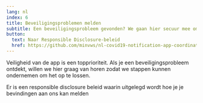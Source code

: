 ```yaml
---
lang: nl
index: 6
title: Beveiligingsproblemen melden
subtitle: Een beveiligingsprobleem gevonden? We gaan hier secuur mee om.
button:
  text: Naar Responsible Disclosure-beleid
  href: https://github.com/minvws/nl-covid19-notification-app-coordination/security/policy
---
```

Veiligheid van de app is een topprioriteit. Als je een beveiligingsprobleem ontdekt, willen we hier graag van horen zodat we stappen kunnen ondernemen om het op te lossen.

Er is een responsible disclosure beleid waarin uitgelegd wordt hoe je je bevindingen aan ons kan melden
